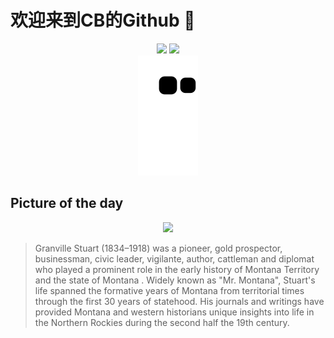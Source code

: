 
# 欢迎来到CB的Github 👋

<div align="center">
  <img height="137px" src="https://github-readme-stats.vercel.app/api?username=SuperCB&show_icons=true&theme=radical" />
  <img height="137px" src="https://github-readme-stats.vercel.app/api/top-langs/?username=SuperCB&hide_title=true&hide_border=true&layout=compact&langs_count=6&text_color=000&icon_color=fff" />
</div>


<div align="center">
    <img src="./contribution-snake/github-contribution-grid-snake.svg" />
</div>



## Picture of the day
<div align="center">
  <img width=400px src="https://upload.wikimedia.org/wikipedia/commons/thumb/8/8b/Granville_Stuart_1883_by_L._A._Huffman.jpg/390px-Granville_Stuart_1883_by_L._A._Huffman.jpg" />
</div>

>Granville Stuart  (1834–1918) was a pioneer, gold prospector, businessman, civic leader, vigilante, author, cattleman and diplomat who played a prominent role in the early history of  Montana Territory  and the state of  Montana . Widely known as "Mr. Montana", Stuart's life spanned the formative years of Montana from territorial times through the first 30 years of statehood. His journals and writings have provided Montana and western historians unique insights into life in the Northern Rockies during the second half the 19th century.


